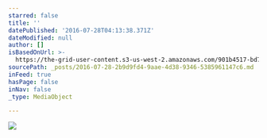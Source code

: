 ```yaml
---
starred: false
title: ''
datePublished: '2016-07-28T04:13:38.371Z'
dateModified: null
author: []
isBasedOnUrl: >-
  https://the-grid-user-content.s3-us-west-2.amazonaws.com/901b4517-bd7e-438b-9485-22ac948917d7.jpg
sourcePath: _posts/2016-07-28-2b9d9fd4-9aae-4d38-9346-5385961147c6.md
inFeed: true
hasPage: false
inNav: false
_type: MediaObject

---
```

![](https://the-grid-user-content.s3-us-west-2.amazonaws.com/901b4517-bd7e-438b-9485-22ac948917d7.jpg)